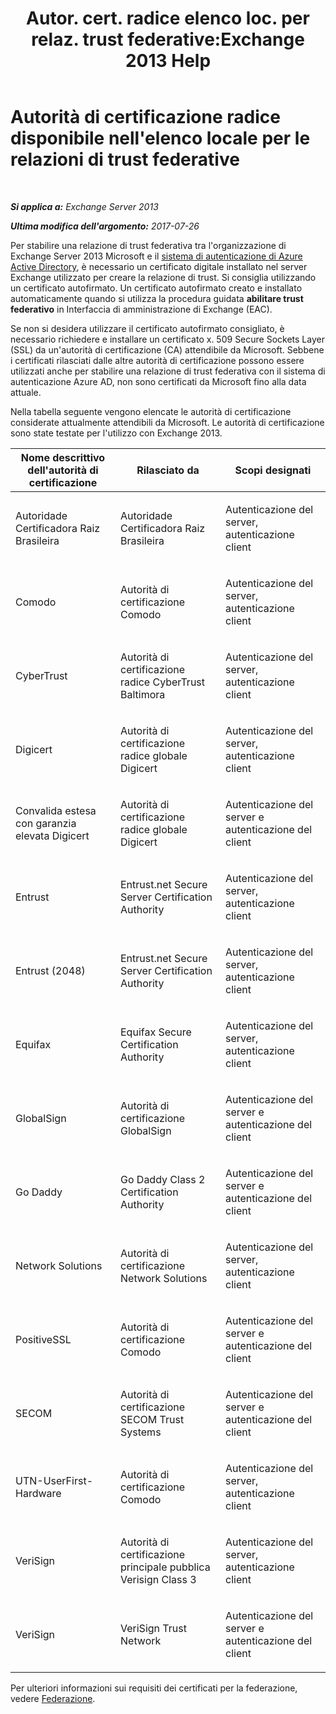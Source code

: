 ﻿---
title: 'Autor. cert. radice elenco loc. per relaz. trust federative:Exchange 2013 Help'
TOCTitle: Autorità di certificazione radice disponibile nell'elenco locale per le relazioni di trust federative
ms:assetid: d4224bf5-69b3-484c-8a70-4f230d3dbdd9
ms:mtpsurl: https://technet.microsoft.com/it-it/library/Ee332350(v=EXCHG.150)
ms:contentKeyID: 50481755
ms.date: 05/22/2018
mtps_version: v=EXCHG.150
ms.translationtype: MT
---

# Autorità di certificazione radice disponibile nell'elenco locale per le relazioni di trust federative

 

_**Si applica a:** Exchange Server 2013_

_**Ultima modifica dell'argomento:** 2017-07-26_

Per stabilire una relazione di trust federativa tra l'organizzazione di Exchange Server 2013 Microsoft e il [sistema di autenticazione di Azure Active Directory](https://go.microsoft.com/fwlink/p/?linkid=135986), è necessario un certificato digitale installato nel server Exchange utilizzato per creare la relazione di trust. Si consiglia utilizzando un certificato autofirmato. Un certificato autofirmato creato e installato automaticamente quando si utilizza la procedura guidata **abilitare trust federativo** in Interfaccia di amministrazione di Exchange (EAC).

Se non si desidera utilizzare il certificato autofirmato consigliato, è necessario richiedere e installare un certificato x. 509 Secure Sockets Layer (SSL) da un'autorità di certificazione (CA) attendibile da Microsoft. Sebbene i certificati rilasciati dalle altre autorità di certificazione possono essere utilizzati anche per stabilire una relazione di trust federativa con il sistema di autenticazione Azure AD, non sono certificati da Microsoft fino alla data attuale.

Nella tabella seguente vengono elencate le autorità di certificazione considerate attualmente attendibili da Microsoft. Le autorità di certificazione sono state testate per l'utilizzo con Exchange 2013.


<table>
<colgroup>
<col style="width: 33%" />
<col style="width: 33%" />
<col style="width: 33%" />
</colgroup>
<thead>
<tr class="header">
<th>Nome descrittivo dell'autorità di certificazione</th>
<th>Rilasciato da</th>
<th>Scopi designati</th>
</tr>
</thead>
<tbody>
<tr class="odd">
<td><p>Autoridade Certificadora Raiz Brasileira</p></td>
<td><p>Autoridade Certificadora Raiz Brasileira</p></td>
<td><p>Autenticazione del server, autenticazione client</p></td>
</tr>
<tr class="even">
<td><p>Comodo</p></td>
<td><p>Autorità di certificazione Comodo</p></td>
<td><p>Autenticazione del server, autenticazione client</p></td>
</tr>
<tr class="odd">
<td><p>CyberTrust</p></td>
<td><p>Autorità di certificazione radice CyberTrust Baltimora</p></td>
<td><p>Autenticazione del server, autenticazione client</p></td>
</tr>
<tr class="even">
<td><p>Digicert</p></td>
<td><p>Autorità di certificazione radice globale Digicert</p></td>
<td><p>Autenticazione del server, autenticazione client</p></td>
</tr>
<tr class="odd">
<td><p>Convalida estesa con garanzia elevata Digicert</p></td>
<td><p>Autorità di certificazione radice globale Digicert</p></td>
<td><p>Autenticazione del server e autenticazione del client</p></td>
</tr>
<tr class="even">
<td><p>Entrust</p></td>
<td><p>Entrust.net Secure Server Certification Authority</p></td>
<td><p>Autenticazione del server, autenticazione client</p></td>
</tr>
<tr class="odd">
<td><p>Entrust (2048)</p></td>
<td><p>Entrust.net Secure Server Certification Authority</p></td>
<td><p>Autenticazione del server, autenticazione client</p></td>
</tr>
<tr class="even">
<td><p>Equifax</p></td>
<td><p>Equifax Secure Certification Authority</p></td>
<td><p>Autenticazione del server, autenticazione client</p></td>
</tr>
<tr class="odd">
<td><p>GlobalSign</p></td>
<td><p>Autorità di certificazione GlobalSign</p></td>
<td><p>Autenticazione del server e autenticazione del client</p></td>
</tr>
<tr class="even">
<td><p>Go Daddy</p></td>
<td><p>Go Daddy Class 2 Certification Authority</p></td>
<td><p>Autenticazione del server e autenticazione del client</p></td>
</tr>
<tr class="odd">
<td><p>Network Solutions</p></td>
<td><p>Autorità di certificazione Network Solutions</p></td>
<td><p>Autenticazione del server, autenticazione client</p></td>
</tr>
<tr class="even">
<td><p>PositiveSSL</p></td>
<td><p>Autorità di certificazione Comodo</p></td>
<td><p>Autenticazione del server e autenticazione del client</p></td>
</tr>
<tr class="odd">
<td><p>SECOM</p></td>
<td><p>Autorità di certificazione SECOM Trust Systems</p></td>
<td><p>Autenticazione del server e autenticazione del client</p></td>
</tr>
<tr class="even">
<td><p>UTN-UserFirst-Hardware</p></td>
<td><p>Autorità di certificazione Comodo</p></td>
<td><p>Autenticazione del server, autenticazione client</p></td>
</tr>
<tr class="odd">
<td><p>VeriSign</p></td>
<td><p>Autorità di certificazione principale pubblica Verisign Class 3</p></td>
<td><p>Autenticazione del server, autenticazione client</p></td>
</tr>
<tr class="even">
<td><p>VeriSign</p></td>
<td><p>VeriSign Trust Network</p></td>
<td><p>Autenticazione del server e autenticazione del client</p></td>
</tr>
</tbody>
</table>


Per ulteriori informazioni sui requisiti dei certificati per la federazione, vedere [Federazione](federation-exchange-2013-help.md).

